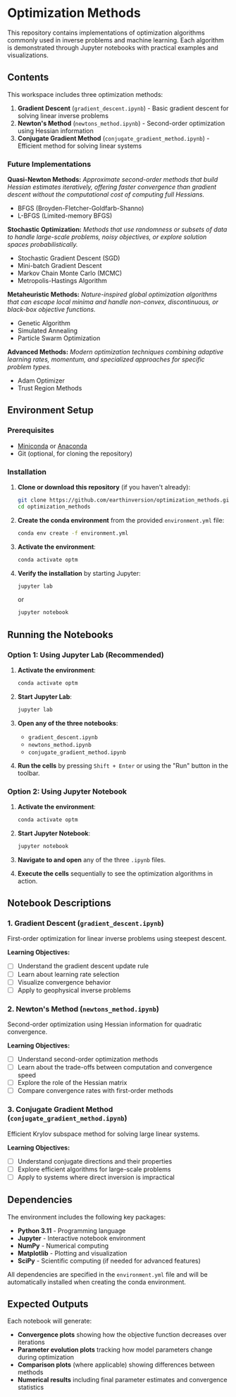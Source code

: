 # Optimization Methods

This repository contains implementations of optimization algorithms commonly used in inverse problems and machine learning. Each algorithm is demonstrated through Jupyter notebooks with practical examples and visualizations.

## Contents

This workspace includes three optimization methods:

1. **Gradient Descent** (`gradient_descent.ipynb`) - Basic gradient descent for solving linear inverse problems
2. **Newton's Method** (`newtons_method.ipynb`) - Second-order optimization using Hessian information
3. **Conjugate Gradient Method** (`conjugate_gradient_method.ipynb`) - Efficient method for solving linear systems

### Future Implementations

**Quasi-Newton Methods:**
*Approximate second-order methods that build Hessian estimates iteratively, offering faster convergence than gradient descent without the computational cost of computing full Hessians.*
- BFGS (Broyden-Fletcher-Goldfarb-Shanno)
- L-BFGS (Limited-memory BFGS)

**Stochastic Optimization:**
*Methods that use randomness or subsets of data to handle large-scale problems, noisy objectives, or explore solution spaces probabilistically.*
- Stochastic Gradient Descent (SGD)
- Mini-batch Gradient Descent
- Markov Chain Monte Carlo (MCMC)
- Metropolis-Hastings Algorithm

**Metaheuristic Methods:**
*Nature-inspired global optimization algorithms that can escape local minima and handle non-convex, discontinuous, or black-box objective functions.*
- Genetic Algorithm
- Simulated Annealing
- Particle Swarm Optimization

**Advanced Methods:**
*Modern optimization techniques combining adaptive learning rates, momentum, and specialized approaches for specific problem types.*
- Adam Optimizer
- Trust Region Methods

## Environment Setup

### Prerequisites

- [Miniconda](https://docs.conda.io/en/latest/miniconda.html) or [Anaconda](https://www.anaconda.com/products/distribution)
- Git (optional, for cloning the repository)

### Installation

1. **Clone or download this repository** (if you haven't already):
   ```bash
   git clone https://github.com/earthinversion/optimization_methods.git
   cd optimization_methods
   ```

2. **Create the conda environment** from the provided `environment.yml` file:
   ```bash
   conda env create -f environment.yml
   ```

3. **Activate the environment**:
   ```bash
   conda activate optm
   ```

4. **Verify the installation** by starting Jupyter:
   ```bash
   jupyter lab
   ```
   or
   ```bash
   jupyter notebook
   ```

## Running the Notebooks

### Option 1: Using Jupyter Lab (Recommended)

1. **Activate the environment**:
   ```bash
   conda activate optm
   ```

2. **Start Jupyter Lab**:
   ```bash
   jupyter lab
   ```

3. **Open any of the three notebooks**:
   - `gradient_descent.ipynb`
   - `newtons_method.ipynb`
   - `conjugate_gradient_method.ipynb`

4. **Run the cells** by pressing `Shift + Enter` or using the "Run" button in the toolbar.

### Option 2: Using Jupyter Notebook

1. **Activate the environment**:
   ```bash
   conda activate optm
   ```

2. **Start Jupyter Notebook**:
   ```bash
   jupyter notebook
   ```

3. **Navigate to and open** any of the three `.ipynb` files.

4. **Execute the cells** sequentially to see the optimization algorithms in action.

## Notebook Descriptions

### 1. Gradient Descent (`gradient_descent.ipynb`)
First-order optimization for linear inverse problems using steepest descent.

**Learning Objectives:**
- [ ] Understand the gradient descent update rule
- [ ] Learn about learning rate selection
- [ ] Visualize convergence behavior
- [ ] Apply to geophysical inverse problems

### 2. Newton's Method (`newtons_method.ipynb`)
Second-order optimization using Hessian information for quadratic convergence.

**Learning Objectives:**
- [ ] Understand second-order optimization methods
- [ ] Learn about the trade-offs between computation and convergence speed
- [ ] Explore the role of the Hessian matrix
- [ ] Compare convergence rates with first-order methods

### 3. Conjugate Gradient Method (`conjugate_gradient_method.ipynb`)
Efficient Krylov subspace method for solving large linear systems.

**Learning Objectives:**
- [ ] Understand conjugate directions and their properties
- [ ] Explore efficient algorithms for large-scale problems
- [ ] Apply to systems where direct inversion is impractical

## Dependencies

The environment includes the following key packages:

- **Python 3.11** - Programming language
- **Jupyter** - Interactive notebook environment
- **NumPy** - Numerical computing
- **Matplotlib** - Plotting and visualization
- **SciPy** - Scientific computing (if needed for advanced features)

All dependencies are specified in the `environment.yml` file and will be automatically installed when creating the conda environment.

## Expected Outputs

Each notebook will generate:

- **Convergence plots** showing how the objective function decreases over iterations
- **Parameter evolution plots** tracking how model parameters change during optimization
- **Comparison plots** (where applicable) showing differences between methods
- **Numerical results** including final parameter estimates and convergence statistics

